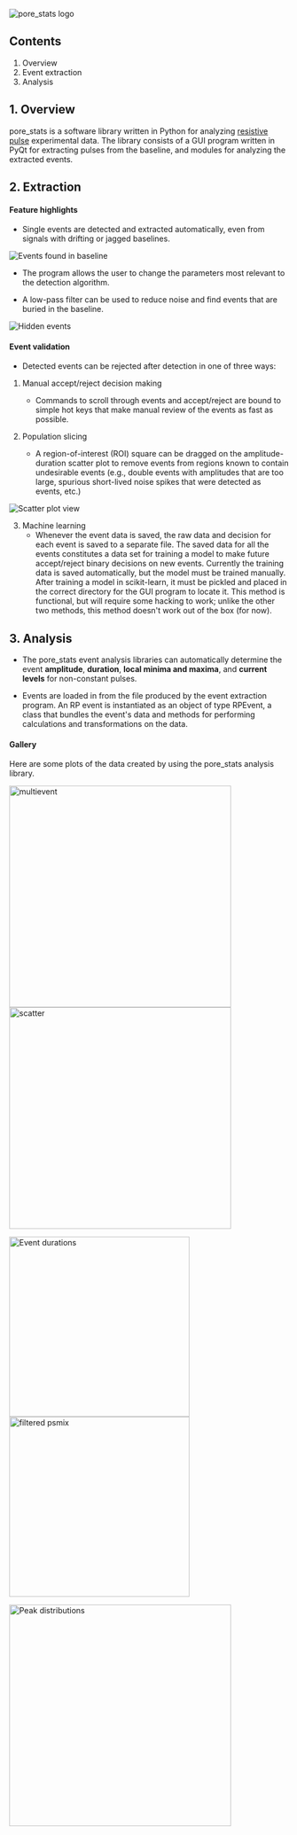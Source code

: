 ![pore_stats logo](https://github.com/tphinkle/pore_stats/blob/master/qt_app/resources/logo.png)


## Contents
1. Overview
2. Event extraction
3. Analysis

## 1. Overview
pore_stats is a software library written in Python for analyzing [resistive pulse](https://en.wikipedia.org/wiki/Tunable_resistive_pulse_sensing) experimental data. The library consists of a GUI program written in PyQt for extracting pulses from the baseline, and modules for analyzing the extracted events.

## 2. Extraction

#### Feature highlights

- Single events are detected and extracted automatically, even from signals with drifting or jagged baselines.

![Events found in baseline](https://github.com/tphinkle/pore_stats/blob/master/qt_app/demo/full_view.png)

- The program allows the user to change the parameters most relevant to the detection algorithm.

- A low-pass filter can be used to reduce noise and find events that are buried in the baseline.

![Hidden events](https://github.com/tphinkle/pore_stats/blob/master/qt_app/demo/filter_demo.png)

#### Event validation

- Detected events can be rejected after detection in one of three ways:

1. Manual accept/reject decision making
	- Commands to scroll through events and accept/reject are bound to simple hot keys that make manual review of the events as fast as possible.

2. Population slicing
	- A region-of-interest (ROI) square can be dragged on the amplitude-duration scatter plot to remove events from regions known to contain undesirable events (e.g., double events with amplitudes that are too large, spurious short-lived noise spikes that were detected as events, etc.)

![Scatter plot view](https://github.com/tphinkle/pore_stats/blob/master/qt_app/demo/scatter_plot_view.png)



3. Machine learning
	- Whenever the event data is saved, the raw data and decision for each event is saved to a separate file. The saved data for all the events constitutes a data set for training a model to make future accept/reject binary decisions on new events. Currently the training data is saved automatically, but the model must be trained manually. After training a model in scikit-learn, it must be pickled and placed in the correct directory for the GUI program to locate it. This method is functional, but will require some hacking to work; unlike the other two methods, this method doesn't work out of the box (for now).

## 3. Analysis

- The pore_stats event analysis libraries can automatically determine the event __amplitude__, __duration__, __local minima and maxima__, and __current levels__ for non-constant pulses.

- Events are loaded in from the file produced by the event extraction program. An RP event is instantiated as an object of type RPEvent, a class that bundles the event's data and methods for performing calculations and transformations on the data.

#### Gallery

Here are some plots of the data created by using the pore_stats analysis library.

<img src="https://github.com/tphinkle/pore_stats/blob/master/qt_app/demo/analysis_gallery/HCT-116_multievent_7-10.png" alt="multievent" height="400"/> <img src="https://github.com/tphinkle/pore_stats/blob/master/qt_app/demo/analysis_gallery/HCT-116_7-29_15um-20um_8-2_scatter.png" alt="scatter" height="400"/>

<img src="https://github.com/tphinkle/pore_stats/blob/master/qt_app/demo/analysis_gallery/event_durations.png" alt="Event durations" height="325"/> <img src="https://github.com/tphinkle/pore_stats/blob/master/qt_app/demo/analysis_gallery/filtered_psmix.png" alt="filtered psmix" height="325"/>

<img src="https://github.com/tphinkle/pore_stats/blob/master/qt_app/demo/analysis_gallery/HCT-116_peak-distributions_7-29_pr0006.png" alt="Peak distributions" height="400"/> 
